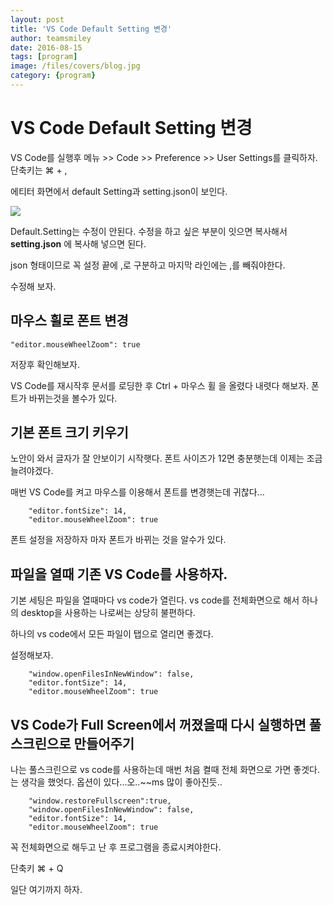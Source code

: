 ```yaml
---
layout: post
title: 'VS Code Default Setting 변경' 
author: teamsmiley 
date: 2016-08-15
tags: [program]
image: /files/covers/blog.jpg
category: {program}
---
```

# VS Code Default Setting 변경 

VS Code를 실행후 메뉴 >> Code >> Preference >> User Settings를 클릭하자.
단축키는 &#8984; + , 

에티터 화면에서 default Setting과 setting.json이 보인다. 

![]({{site_baseurl}}/assets/vs_settings01.png)

Default.Setting는 수정이 안된다. 수정을 하고 싶은 부분이 잇으면 복사해서 __setting.json__ 에 복사해 넣으면 된다.

json 형태이므로 꼭 설정 끝에 ,로 구분하고 마지막 라인에는 ,를 빼줘야한다.

수정해 보자.

## 마우스 휠로 폰트 변경 

```
"editor.mouseWheelZoom": true
```

저장후 확인해보자. 

VS Code를 재시작후 문서를 로딩한 후   Ctrl + 마우스 휠 을 올렸다 내렷다 해보자. 
폰트가 바뀌는것을 볼수가 있다. 

## 기본 폰트 크기 키우기 


노안이 와서 글자가 잘 안보이기 시작햇다. 폰트 사이즈가 12면 충분햇는데 이제는 조금 늘려야겠다.

매번 VS Code를 켜고 마우스를 이용해서 폰트를 변경햇는데 귀찮다...

```
    "editor.fontSize": 14,
    "editor.mouseWheelZoom": true
```
폰트 설정을 저장하자 마자 폰트가 바뀌는 것을 알수가 있다. 

## 파일을 열때 기존 VS Code를 사용하자.

기본 세팅은 파일을 열때마다 vs code가 열린다. vs code를 전체화면으로 해서 하나의 desktop을 사용하는 나로써는 상당히 불편하다. 

하나의 vs code에서 모든 파일이 탭으로 열리면 좋겠다. 

설정해보자. 

```
    "window.openFilesInNewWindow": false,
    "editor.fontSize": 14,
    "editor.mouseWheelZoom": true

```

## VS Code가 Full Screen에서 꺼졌을때 다시 실행하면 풀스크린으로 만들어주기 

나는 풀스크린으로 vs code를 사용하는데 매번 처음 켤때 전체 화면으로 가면 좋겟다.는 생각을 했엇다. 
옵션이 있다...오..~~ms 많이 좋아진듯..

```
    "window.restoreFullscreen":true,
    "window.openFilesInNewWindow": false,
    "editor.fontSize": 14,
    "editor.mouseWheelZoom": true 
```

꼭 전체화면으로 해두고 난 후 프로그램을 종료시켜야한다. 

단축키 &#8984; + Q 


일단 여기까지 하자. 




